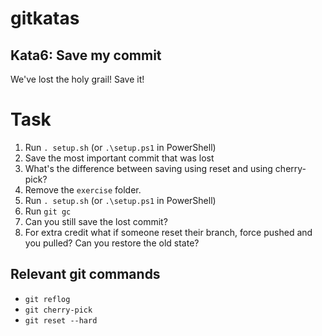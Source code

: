 # gitkatas
## Kata6: Save my commit
We've lost the holy grail!
Save it!

# Task
1. Run `. setup.sh` (or `.\setup.ps1` in PowerShell)
1. Save the most important commit that was lost
1. What's the difference between saving using reset and using cherry-pick?
1. Remove the `exercise` folder.
1. Run `. setup.sh` (or `.\setup.ps1` in PowerShell)
1. Run `git gc`
1. Can you still save the lost commit?
1. For extra credit what if someone reset their branch, force pushed and you pulled? Can you restore the old state?

## Relevant git commands
- `git reflog`
- `git cherry-pick`
- `git reset --hard`
